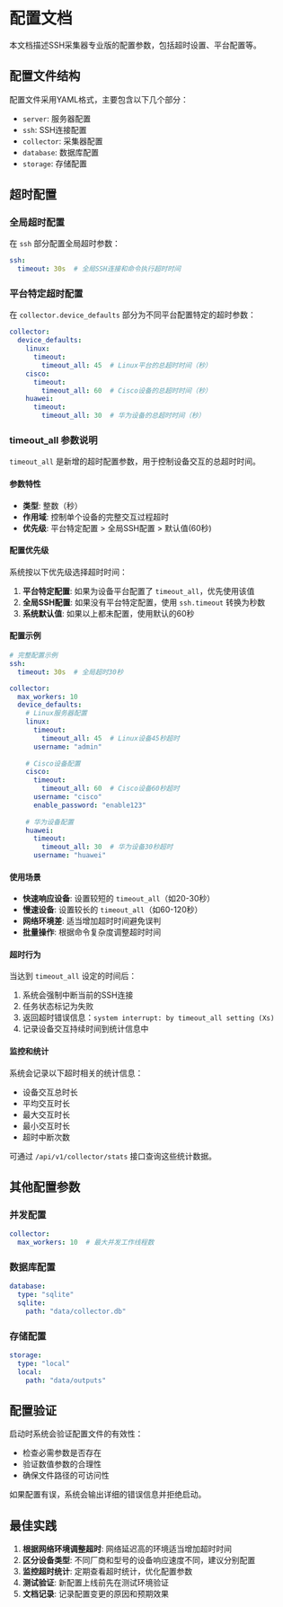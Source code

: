 # 配置文档

本文档描述SSH采集器专业版的配置参数，包括超时设置、平台配置等。

## 配置文件结构

配置文件采用YAML格式，主要包含以下几个部分：

- `server`: 服务器配置
- `ssh`: SSH连接配置
- `collector`: 采集器配置
- `database`: 数据库配置
- `storage`: 存储配置

## 超时配置

### 全局超时配置

在 `ssh` 部分配置全局超时参数：

```yaml
ssh:
  timeout: 30s  # 全局SSH连接和命令执行超时时间
```

### 平台特定超时配置

在 `collector.device_defaults` 部分为不同平台配置特定的超时参数：

```yaml
collector:
  device_defaults:
    linux:
      timeout:
        timeout_all: 45  # Linux平台的总超时时间（秒）
    cisco:
      timeout:
        timeout_all: 60  # Cisco设备的总超时时间（秒）
    huawei:
      timeout:
        timeout_all: 30  # 华为设备的总超时时间（秒）
```

### timeout_all 参数说明

`timeout_all` 是新增的超时配置参数，用于控制设备交互的总超时时间。

#### 参数特性

- **类型**: 整数（秒）
- **作用域**: 控制单个设备的完整交互过程超时
- **优先级**: 平台特定配置 > 全局SSH配置 > 默认值(60秒)

#### 配置优先级

系统按以下优先级选择超时时间：

1. **平台特定配置**: 如果为设备平台配置了 `timeout_all`，优先使用该值
2. **全局SSH配置**: 如果没有平台特定配置，使用 `ssh.timeout` 转换为秒数
3. **系统默认值**: 如果以上都未配置，使用默认的60秒

#### 配置示例

```yaml
# 完整配置示例
ssh:
  timeout: 30s  # 全局超时30秒

collector:
  max_workers: 10
  device_defaults:
    # Linux服务器配置
    linux:
      timeout:
        timeout_all: 45  # Linux设备45秒超时
      username: "admin"
      
    # Cisco设备配置  
    cisco:
      timeout:
        timeout_all: 60  # Cisco设备60秒超时
      username: "cisco"
      enable_password: "enable123"
      
    # 华为设备配置
    huawei:
      timeout:
        timeout_all: 30  # 华为设备30秒超时
      username: "huawei"
```

#### 使用场景

- **快速响应设备**: 设置较短的 `timeout_all`（如20-30秒）
- **慢速设备**: 设置较长的 `timeout_all`（如60-120秒）
- **网络环境差**: 适当增加超时时间避免误判
- **批量操作**: 根据命令复杂度调整超时时间

#### 超时行为

当达到 `timeout_all` 设定的时间后：

1. 系统会强制中断当前的SSH连接
2. 任务状态标记为失败
3. 返回超时错误信息：`system interrupt: by timeout_all setting (Xs)`
4. 记录设备交互持续时间到统计信息中

#### 监控和统计

系统会记录以下超时相关的统计信息：

- 设备交互总时长
- 平均交互时长  
- 最大交互时长
- 最小交互时长
- 超时中断次数

可通过 `/api/v1/collector/stats` 接口查询这些统计数据。

## 其他配置参数

### 并发配置

```yaml
collector:
  max_workers: 10  # 最大并发工作线程数
```

### 数据库配置

```yaml
database:
  type: "sqlite"
  sqlite:
    path: "data/collector.db"
```

### 存储配置

```yaml
storage:
  type: "local"
  local:
    path: "data/outputs"
```

## 配置验证

启动时系统会验证配置文件的有效性：

- 检查必需参数是否存在
- 验证数值参数的合理性
- 确保文件路径的可访问性

如果配置有误，系统会输出详细的错误信息并拒绝启动。

## 最佳实践

1. **根据网络环境调整超时**: 网络延迟高的环境适当增加超时时间
2. **区分设备类型**: 不同厂商和型号的设备响应速度不同，建议分别配置
3. **监控超时统计**: 定期查看超时统计，优化配置参数
4. **测试验证**: 新配置上线前先在测试环境验证
5. **文档记录**: 记录配置变更的原因和预期效果